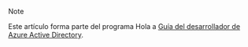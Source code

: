 > [!NOTE]
> Este artículo forma parte del programa Hola a [Guía del desarrollador de Azure Active Directory](../articles/active-directory/develop/active-directory-developers-guide.md).
>
>

